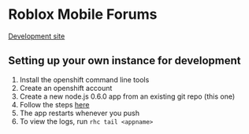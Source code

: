 Roblox Mobile Forums
====================

[Development site](http://robloxforums-ericwieser.rhcloud.com/)

Setting up your own instance for development
--------------------------------------------

1. Install the openshift command line tools
2. Create an openshift account
3. Create a new node.js 0.6.0 app from an existing git repo (this one)
4. Follow the steps [here](https://github.com/smarterclayton/openshift-redis-cart)
5. The app restarts whenever you push
6. To view the logs, run `rhc tail <appname>`
